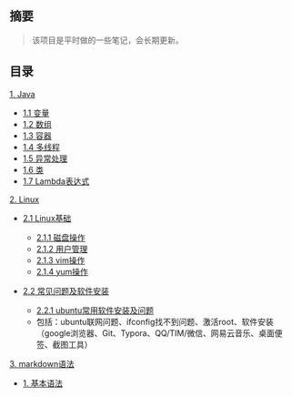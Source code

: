 ## 摘要

> 该项目是平时做的一些笔记，会长期更新。

## 目录

<!--TOC-->

[1. Java](./Java/)

- [1.1 变量](./Java/变量.md)
- [1.2 数组](./Java/数组.md)
- [1.3 容器](./Java/容器.md)
- [1.4 多线程](./Java/多线程.md)
- [1.5 异常处理](./Java/异常处理.md)
- [1.6 类](./Java/类.md)
- [1.7 Lambda表达式](./Java/Lambda表达式.md)

[2. Linux](./Linux/)

- [2.1 Linux基础](./Linux/Linux基础/)

   - [2.1.1 磁盘操作](./Linux/Linux基础/DiskManage.md)
   - [2.1.2 用户管理](./Linux/Linux基础/userGroupManage.md)
   - [2.1.3 vim操作](./Linux/Linux基础/vim.md)
   - [2.1.4 yum操作](./Linux/Linux基础/yum.md)

- [2.2 常见问题及软件安装](./Linux/软件安装/)
   - [2.2.1 ubuntu常用软件安装及问题](./Linux/软件安装/ubuntu安装过程.md)
   - 包括：ubuntu联网问题、ifconfig找不到问题、激活root、软件安装（google浏览器、Git、Typora、QQ/TIM/微信、网易云音乐、桌面便签、截图工具）

[3. markdown语法](./mkd/)

- [1. 基本语法](./mkd/first.md)

<!--/TOC-->

